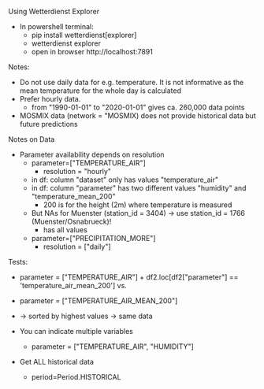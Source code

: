 Using Wetterdienst Explorer 
- In powershell terminal:
    - pip install wetterdienst[explorer]
    - wetterdienst explorer
    - open in browser http://localhost:7891

Notes:
- Do not use daily data for e.g. temperature. It is not informative as the mean temperature for the whole day is calculated
- Prefer hourly data.
    - from "1990-01-01" to "2020-01-01" gives ca. 260,000 data points
- MOSMIX data (network = "MOSMIX) does not provide historical data but future predictions


Notes on Data 
- Parameter availability depends on resolution
    - parameter=["TEMPERATURE_AIR"]
        - resolution = "hourly"
    - in df: column "dataset" only has values "temperature_air"
    - in df: column "parameter" has two different values "humidity" and "temperature_mean_200"
        - 200 is for the height (2m) where temperature is measured
    - But NAs for Muenster (station_id = 3404) -> use station_id = 1766 (Muenster/Osnabrueck)!
        - has all values
    - parameter=["PRECIPITATION_MORE"]
        - resolution = ["daily"]


Tests:
- parameter = ["TEMPERATURE_AIR"] + df2.loc[df2["parameter"] == 'temperature_air_mean_200']
vs.
- parameter = ["TEMPERATURE_AIR_MEAN_200"]
- -> sorted by highest values -> same data

- You can indicate multiple variables
    - parameter = ["TEMPERATURE_AIR", "HUMIDITY"]

- Get ALL historical data
    - period=Period.HISTORICAL    

